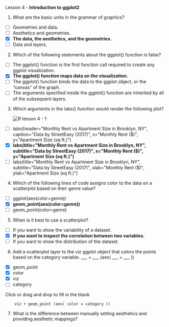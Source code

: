 Lesson 4 - **Introduction to ggplot2**

1.	What are the basic units in the grammar of graphics?
-  [ ]	Geometries and data.
-  [ ]	Aesthetics and geometries.
-  [x]	**The data, the aesthetics, and the geometries.**
-  [ ]	Data and layers.

2.	Which of the following statements about the ggplot() function is false?
-  [ ]	The ggplot() function is the first function call required to create any ggplot visualization.
-  [x]	**The ggplot() function maps data on the visualization.**
-  [ ]	The ggplot() function binds the data to the ggplot object, or the “canvas” of the graph.
-  [ ]	The arguments specified inside the ggplot() function are inherited by all of the subsequent layers.

3.	Which arguments in the labs() function would render the following plot?

    ![R lesson 4 - 1](https://github.com/damalialutfiani/Quizz-on-codecademy2/assets/74751990/7bf997fc-c868-41d9-97ae-9d28b0ae950b)

-  [ ]	labs(header="Monthly Rent vs Apartment Size in Brooklyn, NY", caption="Data by StreetEasy (2017)", x="Monthly Rent ($)", y="Apartment Size (sq ft.)")
-  [x]	**labs(title="Monthly Rent vs Apartment Size in Brooklyn, NY", subtitle="Data by StreetEasy (2017)", x="Monthly Rent ($)", y="Apartment Size (sq ft.)")**
-  [ ]	labs(title="Monthly Rent vs Apartment Size in Brooklyn, NY", subtitle="Data by StreetEasy (2017)", xlab="Monthly Rent ($)", ylab="Apartment Size (sq ft.)")

4.	Which of the following lines of code assigns color to the data on a scatterplot based on their genre value?
-  [ ]	ggplot(aes(color=genre))
-  [x]	**geom_point(aes(color=genre))**
-  [ ]	geom_point(color=genre)

5.	When is it best to use a scatterplot?
-  [ ]	If you want to show the variability of a dataset.
-  [x]	**If you want to inspect the correlation between two variables.**
-  [ ]	If you want to show the distribution of the dataset.

6.	Add a scatterplot layer to the viz ggplot object that colors the points based on the category variable.
___ + ___ (aes( ___ = ___ ))
-  [x]	geom_point
-  [x]	color
-  [x]	viz
-  [ ]	category

Click or drag and drop to fill in the blank

        viz + geom_point (aes( color = category ))

7.	What is the difference between manually setting aesthetics and providing aesthetic mappings?
   
